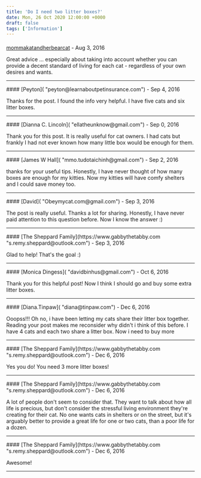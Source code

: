 ```yaml
---
title: 'Do I need two litter boxes?'
date: Mon, 26 Oct 2020 12:00:00 +0000
draft: false
tags: ['Information']
---
```



#### 
[mommakatandherbearcat]( "mommakatandherbearcat@gmail.com") - <time datetime="2016-08-31 11:33:49">Aug 3, 2016</time>

Great advice ... especially about taking into account whether you can provide a decent standard of living for each cat - regardless of your own desires and wants.
<hr />
#### 
[Peyton]( "peyton@learnaboutpetinsurance.com") - <time datetime="2016-09-01 16:54:07">Sep 4, 2016</time>

Thanks for the post. I found the info very helpful. I have five cats and six litter boxes.
<hr />
#### 
[Dianna C. Lincoln]( "ellatheunknow@gmail.com") - <time datetime="2016-09-04 10:19:27">Sep 0, 2016</time>

Thank you for this post. It is really useful for cat owners. I had cats but frankly I had not ever known how many little box would be enough for them.
<hr />
#### 
[James W Hall]( "mmo.tudotaichinh@gmail.com") - <time datetime="2016-09-13 16:59:10">Sep 2, 2016</time>

thanks for your useful tips. Honestly, I have never thought of how many boxes are enough for my kitties. Now my kitties will have comfy shelters and I could save money too.
<hr />
#### 
[David]( "Obeymycat.com@gmail.com") - <time datetime="2016-09-14 12:02:39">Sep 3, 2016</time>

The post is really useful. Thanks a lot for sharing. Honestly, I have never paid attention to this question before. Now I know the answer :)
<hr />
#### 
[The Sheppard Family](https://www.gabbythetabby.com "s.remy.sheppard@outlook.com") - <time datetime="2016-09-14 16:30:19">Sep 3, 2016</time>

Glad to help! That's the goal :)
<hr />
#### 
[Monica Dingess]( "davidbinhus@gmail.com") - <time datetime="2016-10-01 22:55:35">Oct 6, 2016</time>

Thank you for this helpful post! Now I think I should go and buy some extra litter boxes.
<hr />
#### 
[Diana.Tinpaw]( "diana@tinpaw.com") - <time datetime="2016-12-17 01:10:41">Dec 6, 2016</time>

Ooopss!!! Oh no, i have been letting my cats share their litter box together. Reading your post makes me reconsider why didn't i think of this before. I have 4 cats and each two share a litter box. Now i need to buy more
<hr />
#### 
[The Sheppard Family](https://www.gabbythetabby.com "s.remy.sheppard@outlook.com") - <time datetime="2016-12-17 11:40:48">Dec 6, 2016</time>

Yes you do! You need 3 more litter boxes!
<hr />
#### 
[The Sheppard Family](https://www.gabbythetabby.com "s.remy.sheppard@outlook.com") - <time datetime="2016-12-17 12:18:11">Dec 6, 2016</time>

A lot of people don't seem to consider that. They want to talk about how all life is precious, but don't consider the stressful living environment they're creating for their cat. No one wants cats in shelters or on the street, but it's arguably better to provide a great life for one or two cats, than a poor life for a dozen.
<hr />
#### 
[The Sheppard Family](https://www.gabbythetabby.com "s.remy.sheppard@outlook.com") - <time datetime="2016-12-17 12:18:23">Dec 6, 2016</time>

Awesome!
<hr />
